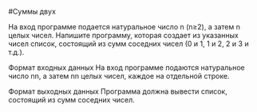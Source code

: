 #Суммы двух

На вход программе подается натуральное число n (n≥2), а затем n целых чисел. Напишите программу, которая создает из 
указанных чисел список, состоящий из сумм соседних чисел (0 и 1, 1 и 2, 2 и 3 и т.д.).

Формат входных данных
На вход программе подаются натуральное число nn, а затем nn целых чисел, каждое на отдельной строке.

Формат выходных данных
Программа должна вывести список, состоящий из сумм соседних чисел.